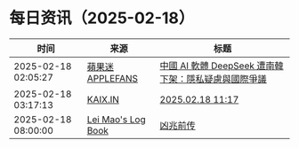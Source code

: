 ﻿# 每日资讯（2025-02-18）

|时间|来源|标题|
|---|---|---|
|2025-02-18 02:05:27|[蘋果迷 APPLEFANS](https://applefans.today/feed/)|[中國 AI 軟體 DeepSeek 遭南韓下架：隱私疑慮與國際爭議](https://applefans.today/2025-02-south-koreas-ban-deepseek/)|
|2025-02-18 03:17:13|[KAIX.IN](https://kaix.in/feed/)|[2025.02.18 11:17](https://kaix.in/2025/0218/)|
|2025-02-18 08:00:00|[Lei Mao's Log Book](https://leimao.github.io/atom.xml)|[凶兆前传](https://leimao.github.io/essay/The-First-Omen-2024/)|

